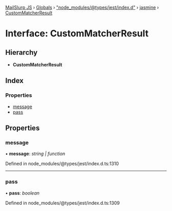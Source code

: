 [MailSlurp JS](../README.md) › [Globals](../globals.md) › ["node_modules/@types/jest/index.d"](../modules/_node_modules__types_jest_index_d_.md) › [jasmine](../modules/_node_modules__types_jest_index_d_.jasmine.md) › [CustomMatcherResult](_node_modules__types_jest_index_d_.jasmine.custommatcherresult.md)

# Interface: CustomMatcherResult

## Hierarchy

* **CustomMatcherResult**

## Index

### Properties

* [message](_node_modules__types_jest_index_d_.jasmine.custommatcherresult.md#message)
* [pass](_node_modules__types_jest_index_d_.jasmine.custommatcherresult.md#pass)

## Properties

###  message

• **message**: *string | function*

Defined in node_modules/@types/jest/index.d.ts:1310

___

###  pass

• **pass**: *boolean*

Defined in node_modules/@types/jest/index.d.ts:1309
